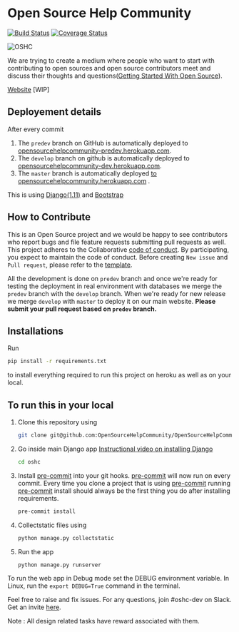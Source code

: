 # Open Source Help Community

[![Build Status](https://travis-ci.org/OpenSourceHelpCommunity/OpenSourceHelpCommunity.github.io.svg?branch=predev)](https://travis-ci.org/OpenSourceHelpCommunity/OpenSourceHelpCommunity.github.io) [![Coverage Status](https://coveralls.io/repos/github/OpenSourceHelpCommunity/OpenSourceHelpCommunity.github.io/badge.svg?branch=predev)](https://coveralls.io/github/OpenSourceHelpCommunity/OpenSourceHelpCommunity.github.io?branch=predev)

![OSHC](https://avatars0.githubusercontent.com/u/23719480?v=3&s=200)

We are trying to create a medium where people who want to start with contributing to open sources and open source contributors meet and discuss their thoughts and questions([Getting Started With Open Source](https://github.com/tapasweni-pathak/Getting-Started-With-Contributing-to-Open-Sources)).

[Website](http://opensourcehelpcommunity.herokuapp.com/) [WIP]

## Deployement details

After every commit

1. The `predev` branch on GitHub is automatically deployed to [opensourcehelpcommunity-predev.herokuapp.com](http://opensourcehelpcommunity-predev.herokuapp.com/).
1. The `develop` branch on github is automatically deployed to [opensourcehelpcommunity-dev.herokuapp.com](http://opensourcehelpcommunity-dev.herokuapp.com/).
1. The `master` branch is automatically deployed [to opensourcehelpcommunity.herokuapp.com](http://opensourcehelpcommunity.herokuapp.com/) .

This is using [Django(1.11)](https://www.djangoproject.com/) and [Bootstrap](http://getbootstrap.com/)

## How to Contribute

This is an Open Source project and we would be happy to see contributors who report bugs and file feature requests submitting pull requests as well. This project adheres to the Collaborative [code of conduct](https://github.com/OpenSourceHelpCommunity/OpenSourceHelpCommunity.github.io/blob/develop/CODE_OF_CONDUCT.md). By participating, you expect to maintain the code of conduct. Before creating `New issue` and `Pull request`, please refer to the [template](docs).

All the development is done on `predev` branch and once we're ready for testing the deployment in real environment with databases we merge the `predev` branch with the `develop` branch. When we're ready for new release we merge `develop` with `master` to deploy it on our main website. **Please submit your pull request based on `predev` branch.**

## Installations

Run

```bash
pip install -r requirements.txt
```

to install everything required to run this project on heroku as well as on your local.

## To run this in your local

1. Clone this repository using

   ```bash
   git clone git@github.com:OpenSourceHelpCommunity/OpenSourceHelpCommunity.github.io.git
   ```

1. Go inside main Django app [Instructional video on installing Django](https://youtu.be/qgGIqRFvFFk)

   ```bash
   cd oshc
   ```

1. Install [pre-commit](http://pre-commit.com/) into your git hooks. [pre-commit](http://pre-commit.com/) will now run on every commit. Every time you clone a project that is using [pre-commit](http://pre-commit.com/) running [pre-commit](http://pre-commit.com/) install should always be the first thing you do after installing requirements.

   ```bash
   pre-commit install
   ```

1. Collectstatic files using

   ```bash
   python manage.py collectstatic
   ```

1. Run the app
   ```bash
   python manage.py runserver
   ```

To run the web app in Debug mode set the DEBUG environment variable.
In Linux, run the `export DEBUG=True` command in the terminal.

Feel free to raise and fix issues.
For any questions, join #oshc-dev on Slack. Get an invite [here](https://opensourcehelp.herokuapp.com/).

Note : All design related tasks have reward associated with them.
